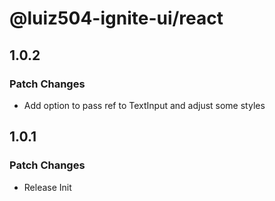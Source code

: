 # @luiz504-ignite-ui/react

## 1.0.2

### Patch Changes

- Add option to pass ref to TextInput and adjust some styles

## 1.0.1

### Patch Changes

- Release Init
